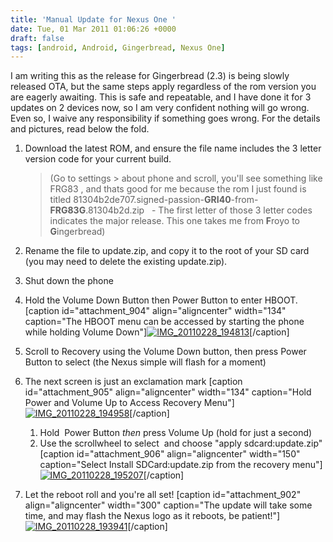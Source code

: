 ```yaml
---
title: 'Manual Update for Nexus One '
date: Tue, 01 Mar 2011 01:06:26 +0000
draft: false
tags: [android, Android, Gingerbread, Nexus One]
---
```


I am writing this as the release for Gingerbread (2.3) is being slowly released OTA, but the same steps apply regardless of the rom version you are eagerly awaiting. This is safe and repeatable, and I have done it for 3 updates on 2 devices now, so I am very confident nothing will go wrong. Even so, I waive any responsibility if something goes wrong. For the details and pictures, read below the fold.  

1.  Download the latest ROM, and ensure the file name includes the 3 letter version code for your current build.
    
    > (Go to settings > about phone and scroll, you'll see something like FRG83 , and thats good for me because the rom I just found is titled 81304b2de707.signed-passion-**GRI40**-from-**FRG83G**.81304b2d.zip   - The first letter of those 3 letter codes indicates the major release. This one takes me from **F**royo to **G**ingerbread)
    
2.  Rename the file to update.zip, and copy it to the root of your SD card (you may need to delete the existing update.zip).
3.  Shut down the phone
4.  Hold the Volume Down Button then Power Button to enter HBOOT. [caption id="attachment_904" align="aligncenter" width="134" caption="The HBOOT menu can be accessed by starting the phone while holding Volume Down"][![](https://blog.edwardawebb.com/wp-content/uploads/2011/02/IMG_20110228_194813-224x300.jpg "IMG_20110228_194813")](https://blog.edwardawebb.com/wp-content/uploads/2011/02/IMG_20110228_194813.jpg)[/caption]
5.  Scroll to Recovery using the Volume Down button, then press Power Button to select (the Nexus simple will flash for a moment)
6.  The next screen is just an exclamation mark [caption id="attachment_905" align="aligncenter" width="134" caption="Hold Power and Volume Up to Access Recovery Menu"][![](https://blog.edwardawebb.com/wp-content/uploads/2011/02/IMG_20110228_194958-224x300.jpg "IMG_20110228_194958")](https://blog.edwardawebb.com/wp-content/uploads/2011/02/IMG_20110228_194958.jpg)[/caption]
    1.  Hold  Power Button _then_ press Volume Up (hold for just a second)
    2.  Use the scrollwheel to select  and choose "apply sdcard:update.zip" [caption id="attachment_906" align="aligncenter" width="150" caption="Select Install SDCard:update.zip from the recovery menu"][![](https://blog.edwardawebb.com/wp-content/uploads/2011/02/IMG_20110228_195207-150x150.jpg "IMG_20110228_195207")](https://blog.edwardawebb.com/wp-content/uploads/2011/02/IMG_20110228_195207.jpg)[/caption]
7.  Let the reboot roll and you're all set! [caption id="attachment_902" align="aligncenter" width="300" caption="The update will take some time, and may flash the Nexus logo as it reboots, be patient!"][![](https://blog.edwardawebb.com/wp-content/uploads/2011/02/IMG_20110228_193941-300x225.jpg "IMG_20110228_193941")](https://blog.edwardawebb.com/wp-content/uploads/2011/02/IMG_20110228_193941.jpg)[/caption]
